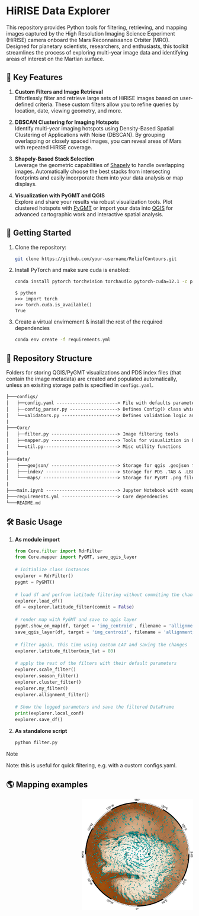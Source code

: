 # HiRISE Data Explorer

This repository provides Python tools for filtering, retrieving, and mapping images captured by the High Resolution Imaging Science Experiment (HiRISE) camera onboard the Mars Reconnaissance Orbiter (MRO). Designed for planetary scientists, researchers, and enthusiasts, this toolkit streamlines the process of exploring multi-year image data and identifying areas of interest on the Martian surface.

## :key: Key Features

1. **Custom Filters and Image Retrieval**  
   Effortlessly filter and retrieve large sets of HiRISE images based on user-defined criteria. These custom filters allow you to refine queries by location, date, viewing geometry, and more.

2. **DBSCAN Clustering for Imaging Hotspots**  
   Identify multi-year imaging hotspots using Density-Based Spatial Clustering of Applications with Noise (DBSCAN). By grouping overlapping or closely spaced images, you can reveal areas of Mars with repeated HiRISE coverage.

3. **Shapely-Based Stack Selection**  
   Leverage the geometric capabilities of [Shapely](https://shapely.readthedocs.io/) to handle overlapping images. Automatically choose the best stacks from intersecting footprints and easily incorporate them into your data analysis or map displays.

4. **Visualization with PyGMT and QGIS**  
   Explore and share your results via robust visualization tools. Plot clustered hotspots with [PyGMT](https://www.pygmt.org/) or import your data into [QGIS](https://qgis.org/) for advanced cartographic work and interactive spatial analysis.

## :rocket: Getting Started

1. Clone the repository:

    ```bash
    git clone https://github.com/your-username/ReliefContours.git
    ```

2. Install PyTorch and make sure cuda is enabled:

    ```bash
    conda install pytorch torchvision torchaudio pytorch-cuda=12.1 -c pytorch -c nvidia
    ```

    ```console
    $ python
    >>> import torch
    >>> torch.cuda.is_available()
    True
    ```

3. Create a virtual envirnement & install the rest of the required dependencies

    ```bash
    conda env create -f requirements.yml
    ```

## :open_file_folder: Repository Structure

Folders for storing QGIS/PyGMT visualizations and PDS index files (that contain the image metadata) are created and populated automatically, unless an exisiting storage path is specified in `configs.yaml`.

```graphql
├───configs/
│   ├──config.yaml -----------------------> File with defaults parameters
│   ├──config_parser.py ------------------> Defines Config() class which stores the defaults
│   └──validators.py ---------------------> Defines validation logic and logging behavior
|
├───Core/
│   ├──filter.py -------------------------> Image filtering tools
│   ├──mapper.py -------------------------> Tools for visualiztion in QGIS/PyGMT
│   └──util.py----------------------------> Misc utility functions
|
├───data/
│   ├───geojson/ -------------------------> Storage for qgis .geojson files
│   ├───index/ ---------------------------> Storage for PDS .TAB & .LBL files
│   └───maps/ ----------------------------> Storage for PyGMT .png files
|
├───main.ipynb ---------------------------> Jupyter Notebook with examples
├───requirements.yml ---------------------> Core dependencies
└───README.md
```

## :hammer_and_wrench: Basic Usage

1. **As module import**

    ```python
    from Core.filter import RdrFilter
    from Core.mapper import PyGMT, save_qgis_layer

    # initialize class instances
    explorer = RdrFilter()
    pygmt = PyGMT()

    # load df and perfrom latitude filtering without commiting the changes
    explorer.load_df()
    df = explorer.latitude_filter(commit = False)

    # render map with PyGMT and save to qgis layer
    pygmt.show_on_map(df, target = 'img_centroid', filename = 'allignment_flt')
    save_qgis_layer(df, target = 'img_centroid', filename = 'allignment_flt')

    # filter again, this time using custom LAT and saving the changes
    explorer.latitude_filter(min_lat = 80)

    # apply the rest of the filters with their default parameters
    explorer.scale_filter()
    explorer.season_filter()
    explorer.cluster_filter()
    explorer.my_filter()
    explorer.allignment_filter()

    # Show the logged parameters and save the filtered DataFrame
    print(explorer.local_conf)
    explorer.save_df()
    ```

2. **As standalone script**

    ```bash
    python filter.py
    ```

> [!NOTE]
> Note: this is useful for quick filtering, e.g. with a custom configs.yaml.

## :earth_americas: Mapping examples

<!-- <p align="center">
  <img src="data/maps/latitude_flt.png" width="250" />
  <img src="data/maps/scale_flt.png" width="250" />
  <img src="data/maps/season_flt.png" width="250" />
</p>

<p align="center">
  <img src="data/maps/latitude_flt.png" width="250" />
  <img src="data/maps/scale_flt.png" width="250" />
  <img src="data/maps/season_flt.png" width="250" />
</p> -->

<!-- | Image 1 | Image 2 |
|---------|---------|
| ![Alt](data/maps/latitude_flt.png) | ![Alt](data/maps/latitude_flt.png) |
| ![Alt](data/maps/latitude_flt.png) | ![Alt](data/maps/latitude_flt.png) | -->

<!-- <details>
<summary> Latitude filter</summary>

```python
ssd a safasf  for af asf  i sa asf
```

![Alt text](data/maps/latitude_flt.png)

</details> -->

<img align="right" width="300" height="300" src="data/maps/latitude_flt.png">
